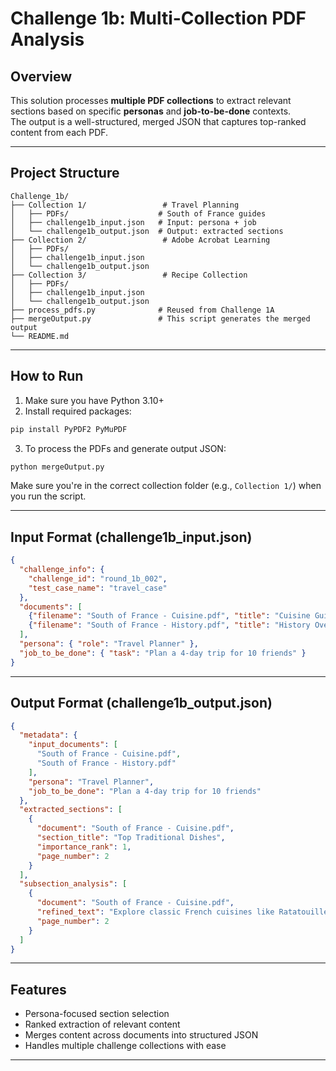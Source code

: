 # Challenge 1b: Multi-Collection PDF Analysis

## Overview
This solution processes **multiple PDF collections** to extract relevant sections based on specific **personas** and **job-to-be-done** contexts.  
The output is a well-structured, merged JSON that captures top-ranked content from each PDF.

---

## Project Structure

```
Challenge_1b/
├── Collection 1/                 # Travel Planning
│   ├── PDFs/                    # South of France guides
│   ├── challenge1b_input.json   # Input: persona + job
│   └── challenge1b_output.json  # Output: extracted sections
├── Collection 2/                 # Adobe Acrobat Learning
│   ├── PDFs/
│   ├── challenge1b_input.json
│   └── challenge1b_output.json
├── Collection 3/                 # Recipe Collection
│   ├── PDFs/
│   ├── challenge1b_input.json
│   └── challenge1b_output.json
├── process_pdfs.py              # Reused from Challenge 1A
├── mergeOutput.py               # This script generates the merged output
└── README.md
```

---

## How to Run

1. Make sure you have Python 3.10+
2. Install required packages:

```bash
pip install PyPDF2 PyMuPDF
```

3. To process the PDFs and generate output JSON:

```bash
python mergeOutput.py
```

Make sure you're in the correct collection folder (e.g., `Collection 1/`) when you run the script.

---

## Input Format (challenge1b_input.json)

```json
{
  "challenge_info": {
    "challenge_id": "round_1b_002",
    "test_case_name": "travel_case"
  },
  "documents": [
    {"filename": "South of France - Cuisine.pdf", "title": "Cuisine Guide"},
    {"filename": "South of France - History.pdf", "title": "History Overview"}
  ],
  "persona": { "role": "Travel Planner" },
  "job_to_be_done": { "task": "Plan a 4-day trip for 10 friends" }
}
```

---

## Output Format (challenge1b_output.json)

```json
{
  "metadata": {
    "input_documents": [
      "South of France - Cuisine.pdf",
      "South of France - History.pdf"
    ],
    "persona": "Travel Planner",
    "job_to_be_done": "Plan a 4-day trip for 10 friends"
  },
  "extracted_sections": [
    {
      "document": "South of France - Cuisine.pdf",
      "section_title": "Top Traditional Dishes",
      "importance_rank": 1,
      "page_number": 2
    }
  ],
  "subsection_analysis": [
    {
      "document": "South of France - Cuisine.pdf",
      "refined_text": "Explore classic French cuisines like Ratatouille, Bouillabaisse, etc.",
      "page_number": 2
    }
  ]
}
```

---

## Features

- Persona-focused section selection
- Ranked extraction of relevant content
- Merges content across documents into structured JSON
- Handles multiple challenge collections with ease

---

